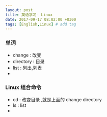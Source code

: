 ```yaml
---
layout: post
title: 英语学习- Linux
date: 2017-09-17 08:02:00 +0300
tags: [English,Linux] # add tag
---
```


### 单词


* change : 改变 
* directory : 目录
* list : 列出,列表
* 


### Linux 组合命令

* cd : 改变目录 ,就是上面的 change directory
* ls : list 
* 


